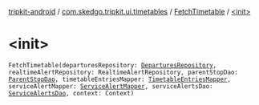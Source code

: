 [tripkit-android](../../index.md) / [com.skedgo.tripkit.ui.timetables](../index.md) / [FetchTimetable](index.md) / [&lt;init&gt;](./-init-.md)

# &lt;init&gt;

`FetchTimetable(departuresRepository: `[`DeparturesRepository`](../../com.skedgo.tripkit.ui.timetables.domain/-departures-repository/index.md)`, realtimeAlertRepository: RealtimeAlertRepository, parentStopDao: `[`ParentStopDao`](../../skedgo.tripgo.data.timetables/-parent-stop-dao/index.md)`, timetableEntriesMapper: `[`TimetableEntriesMapper`](../-timetable-entries-mapper/index.md)`, serviceAlertMapper: `[`ServiceAlertMapper`](../../com.skedgo.tripkit.data.database.timetables/-service-alert-mapper/index.md)`, serviceAlertsDao: `[`ServiceAlertsDao`](../../com.skedgo.tripkit.data.database.timetables/-service-alerts-dao/index.md)`, context: Context)`